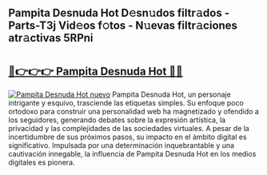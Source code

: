 ## Pampita Desnuda Hot D𝚎sn𝚞dos filtr𝚊dos - Parts-T3j Vid𝚎os f𝚘tos - N𝚞evas filtr𝚊ciones atr𝚊ctivas 5RPni

# <h2><a href="http://mbavh7.tromn.icu/?c=Pampita+Desnuda+Hot">🔗👉👉👉 Pampita Desnuda Hot 🔗🔗</a></h2>

[![Pampita Desnuda Hot nuevo](https://i.imgur.com/pEAQMta.gif)](http://mbavh7.tromn.icu/?c=Pampita+Desnuda+Hot)
Pampita Desnuda Hot, un personaje intrigante y esquivo, trasciende las etiquetas simples. Su enfoque poco ortodoxo para construir una personalidad web ha magnetizado y ofendido a los seguidores, generando debates sobre la expresión artística, la privacidad y las complejidades de las sociedades virtuales. A pesar de la incertidumbre de sus próximos pasos, su impacto en el ámbito digital es significativo. Impulsada por una determinación inquebrantable y una cautivación innegable, la influencia de Pampita Desnuda Hot en los medios digitales es pionera.
